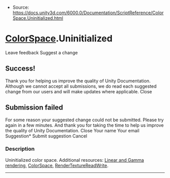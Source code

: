 * Source: https://docs.unity3d.com/6000.0/Documentation/ScriptReference/ColorSpace.Uninitialized.html

#  [ColorSpace](https://docs.unity3d.com/6000.0/Documentation/ScriptReference/ColorSpace.html).Uninitialized
Leave feedback
Suggest a change
## Success!
Thank you for helping us improve the quality of Unity Documentation. Although we cannot accept all submissions, we do read each suggested change from our users and will make updates where applicable.
Close
## Submission failed
For some reason your suggested change could not be submitted. Please <a>try again</a> in a few minutes. And thank you for taking the time to help us improve the quality of Unity Documentation.
Close
Your name Your email Suggestion* Submit suggestion
Cancel
### Description
Uninitialized color space.
Additional resources: [Linear and Gamma rendering](https://docs.unity3d.com/6000.0/Documentation/Manual/LinearLighting.html), [ColorSpace](https://docs.unity3d.com/6000.0/Documentation/ScriptReference/ColorSpace.html), [RenderTextureReadWrite](https://docs.unity3d.com/6000.0/Documentation/ScriptReference/RenderTextureReadWrite.html).
* * *
